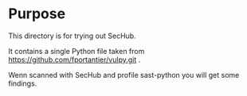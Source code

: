 # Purpose
This directory is for trying out SecHub.

It contains a single Python file taken from https://github.com/fportantier/vulpy.git .

Wenn scanned with SecHub and profile sast-python you will get some findings.
